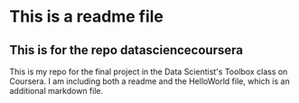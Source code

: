 # This is a readme file
## This is for the repo datasciencecoursera
This is my repo for the final project in the Data Scientist's Toolbox class on Coursera.
I am including both a readme and the HelloWorld file, which is an additional markdown file.
